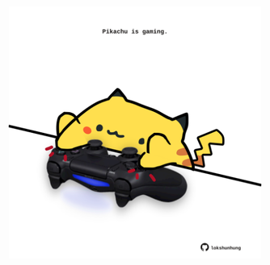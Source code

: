 <!-- built at 11/02/2024, 24:01:27 UTC -->
<p align="center">
  <img width="500" height="500" src="./ReadmeImage.svg">
</p>
